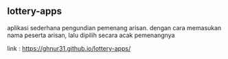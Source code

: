 ## lottery-apps
aplikasi sederhana pengundian pemenang arisan. dengan cara memasukan nama peserta arisan, lalu dipilih secara acak pemenangnya

link : https://ghnur31.github.io/lottery-apps/
